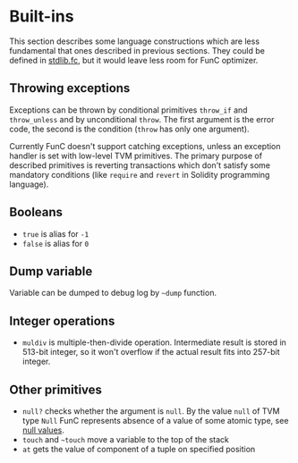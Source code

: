 # Built-ins
This section describes some language constructions which are less fundamental that ones described in previous sections. They could be defined in [stdlib.fc](/func/stdlib.md), but it would leave less room for FunC optimizer.

## Throwing exceptions
Exceptions can be thrown by conditional primitives `throw_if` and `throw_unless` and by unconditional `throw`. The first argument is the error code, the second is the condition (`throw` has only one argument).

Currently FunC doesn't support catching exceptions, unless an exception handler is set with low-level TVM primitives. The primary purpose of described primitives is reverting transactions which don't satisfy some mandatory conditions (like `require` and `revert` in Solidity programming language).

## Booleans
- `true` is alias for `-1`
- `false` is alias for `0`

## Dump variable
Variable can be dumped to debug log by `~dump` function.

## Integer operations
- `muldiv` is multiple-then-divide operation. Intermediate result is stored in 513-bit integer, so it won't overflow if the actual result fits into 257-bit integer.

## Other primitives
- `null?` checks whether the argument is `null`. By the value `null` of TVM type `Null` FunC represents absence of a value of some atomic type, see [null values](/func/types?id=null-values).
- `touch` and `~touch` move a variable to the top of the stack
- `at` gets the value of component of a tuple on specified position
